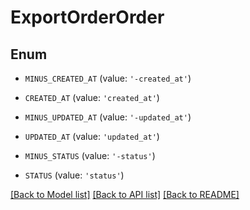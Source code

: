 # ExportOrderOrder


## Enum

* `MINUS_CREATED_AT` (value: `'-created_at'`)

* `CREATED_AT` (value: `'created_at'`)

* `MINUS_UPDATED_AT` (value: `'-updated_at'`)

* `UPDATED_AT` (value: `'updated_at'`)

* `MINUS_STATUS` (value: `'-status'`)

* `STATUS` (value: `'status'`)

[[Back to Model list]](../README.md#documentation-for-models) [[Back to API list]](../README.md#documentation-for-api-endpoints) [[Back to README]](../README.md)


